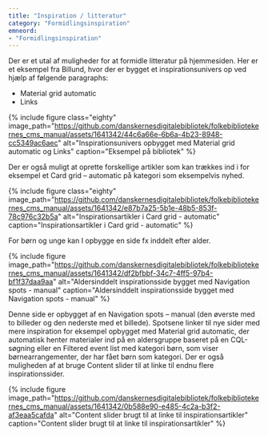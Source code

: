 ```yaml
---
title: "Inspiration / litteratur"
category: "Formidlingsinspiration"
emneord:
- "Formidlingsinspiration"
---
```

Der er et utal af muligheder for at formidle litteratur på hjemmesiden.
Her er et eksempel fra Billund, hvor der er bygget et inspirationsunivers op ved hjælp af følgende paragraphs:
-	Material grid automatic
-	Links

{% include figure class="eighty" image_path="https://github.com/danskernesdigitalebibliotek/folkebibliotekernes_cms_manual/assets/1641342/44c6a66e-6b6a-4b23-8948-cc5349ac6aec" alt="Inspirationsunivers opbygget med Material grid automatic og Links" caption="Eksempel på bibliotek" %}

Der er også muligt at oprette forskellige artikler som kan trækkes ind i for eksempel et Card grid – automatic på kategori som eksempelvis nyhed.

{% include figure class="eighty" image_path="https://github.com/danskernesdigitalebibliotek/folkebibliotekernes_cms_manual/assets/1641342/e87b7a25-5b1e-48b5-853f-78c976c32b5a" alt="Inspirationsartikler i Card grid - automatic" caption="Inspirationsartikler i Card grid - automatic" %}

For børn og unge kan I opbygge en side fx inddelt efter alder.

{% include figure image_path="https://github.com/danskernesdigitalebibliotek/folkebibliotekernes_cms_manual/assets/1641342/df2bfbbf-34c7-4ff5-97b4-bf1f37daa9aa" alt="Aldersinddelt inspirationsside bygget med Navigation spots - manual" caption="Aldersinddelt inspirationsside bygget med Navigation spots - manual" %}

Denne side er opbygget af en Navigation spots – manual (den øverste med to billeder og den nederste med et billede). Spotsene linker til nye sider med mere inspiration for eksempel opbygget med Material grid automatic, der automatisk henter materialer ind på en aldersgruppe baseret på en CQL-søgning eller en Filtered event list med kategori børn, som viser børnearrangementer, der har fået børn som kategori.
Der er også muligheden af at bruge Content slider til at linke til endnu flere inspirationssider.

{% include figure image_path="https://github.com/danskernesdigitalebibliotek/folkebibliotekernes_cms_manual/assets/1641342/0b588e90-e485-4c2a-b3f2-af3eaa5cafda" alt="Content slider brugt til at linke til inspirationsartikler" caption="Content slider brugt til at linke til inspirationsartikler" %}





